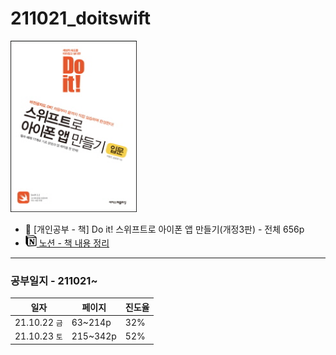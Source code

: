 # 211021_doitswift
<img src="/thumbnail.jpg" width="40%" height="30%" title="Do it! 스위프트로 아이폰 앱 만들기(개정3판)" alt="RubberDuck"></img>
- 📘 [개인공부 - 책] Do it! 스위프트로 아이폰 앱 만들기(개정3판) - 전체 656p
- [<img src="https://raw.githubusercontent.com/jhy0409/jhy0409/9b83f40d3443d6f3fda66cba6eb05347de137bc2/9%20Tip/notion.svg" width=18px/> 노션 - 책 내용 정리](https://jhcode.notion.site/211021-Do-it-61bd728e25e04d3e917e6f620b02805d)

***
### 공부일지 - 211021~
일자 | 페이지 | 진도율
---|---|---
21.10.22 `금`| 63~214p | 32%
21.10.23 `토`| 215~342p | 52%
